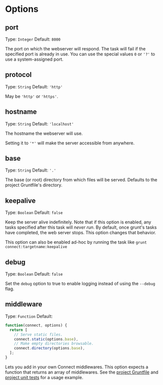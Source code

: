 # Options

## port
Type: `Integer`
Default: `8000`

The port on which the webserver will respond. The task will fail if the specified port is already in use. You can use the special values `0` or `'?'` to use a system-assigned port.

## protocol
Type: `String`
Default: `'http'`

May be `'http'` or `'https'`.

## hostname
Type: `String`
Default: `'localhost'`

The hostname the webserver will use.

Setting it to `'*'` will make the server accessible from anywhere.

## base
Type: `String`
Default: `'.'`

The base (or root) directory from which files will be served. Defaults to the project Gruntfile's directory.

## keepalive
Type: `Boolean`
Default: `false`

Keep the server alive indefinitely. Note that if this option is enabled, any tasks specified after this task will _never run_. By default, once grunt's tasks have completed, the web server stops. This option changes that behavior.

This option can also be enabled ad-hoc by running the task like `grunt connect:targetname:keepalive`

## debug
Type: `Boolean`
Default: `false`

Set the `debug` option to true to enable logging instead of using the `--debug` flag.

## middleware
Type: `Function`
Default:

```js
function(connect, options) {
  return [
    // Serve static files.
    connect.static(options.base),
    // Make empty directories browsable.
    connect.directory(options.base),
  ];
}
```

Lets you add in your own Connect middlewares. This option expects a function that returns an array of middlewares. See the [project Gruntfile][] and [project unit tests][] for a usage example.

[project Gruntfile]: Gruntfile.js
[project unit tests]: test/connect_test.js
